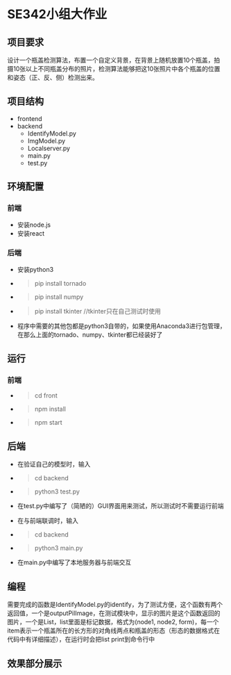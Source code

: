 # SE342小组大作业

## 项目要求
设计一个瓶盖检测算法，布置一个自定义背景，在背景上随机放置10个瓶盖，拍摄10张以上不同瓶盖分布的照片，检测算法能够把这10张照片中各个瓶盖的位置和姿态（正、反、侧）检测出来。

## 项目结构
* frontend
* backend
  * IdentifyModel.py
  * ImgModel.py
  * Localserver.py
  * main.py
  * test.py
  
## 环境配置

### 前端
  * 安装node.js
  * 安装react

### 后端
* 安装python3
* >pip install tornado
* >pip install numpy
* >pip install tkinter //tkinter只在自己测试时使用
* 程序中需要的其他包都是python3自带的，如果使用Anaconda3进行包管理，在那么上面的tornado、numpy、tkinter都已经装好了


## 运行
### 前端
  * >cd front
  * >npm install
  * >npm start
  
## 后端
 * 在验证自己的模型时，输入
 * >cd backend
 * >python3 test.py
 * 在test.py中编写了（简陋的）GUI界面用来测试，所以测试时不需要运行前端

 * 在与前端联调时，输入
 * >cd backend
 * >python3 main.py
 * 在main.py中编写了本地服务器与前端交互

## 编程
需要完成的函数是IdentifyModel.py的identify，为了测试方便，这个函数有两个返回值，一个是outputPilImage，在测试模块中，显示的图片是这个函数返回的图片，一个是List，list里面是标记数据，格式为(node1, node2, form)，每一个item表示一个瓶盖所在的长方形的对角线两点和瓶盖的形态（形态的数据格式在代码中有详细描述），在运行时会把list print到命令行中

## 效果部分展示
